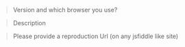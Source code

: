 > Version and which browser you use?

> Description


> Please provide a reproduction Url (on any jsfiddle like site)
